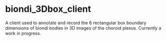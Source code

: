 # biondi_3Dbox_client
A client used to annotate and record the 6 rectangular box boundary dimensions of biondi bodies in 3D images of the choroid plexus.
Currently a work in progress.
